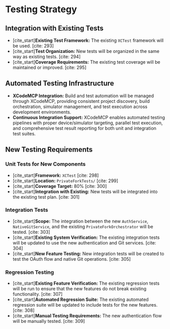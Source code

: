 # Testing Strategy

## Integration with Existing Tests

-   [cite_start]**Existing Test Framework:** The existing `XCTest` framework will be used. [cite: 293]
-   [cite_start]**Test Organization:** New tests will be organized in the same way as existing tests. [cite: 294]
-   [cite_start]**Coverage Requirements:** The existing test coverage will be maintained or improved. [cite: 295]

## Automated Testing Infrastructure

-   **XCodeMCP Integration:** Build and test automation will be managed through XCodeMCP, providing consistent project discovery, build orchestration, simulator management, and test execution across development environments.
-   **Continuous Integration Support:** XCodeMCP enables automated testing pipelines with proper device/simulator targeting, parallel test execution, and comprehensive test result reporting for both unit and integration test suites.

## New Testing Requirements

### Unit Tests for New Components

-   [cite_start]**Framework:** `XCTest` [cite: 298]
-   [cite_start]**Location:** `PrivateForkTests/` [cite: 299]
-   [cite_start]**Coverage Target:** 80% [cite: 300]
-   [cite_start]**Integration with Existing:** New tests will be integrated into the existing test plan. [cite: 301]

### Integration Tests

-   [cite_start]**Scope:** The integration between the new `AuthService`, `NativeGitService`, and the existing `PrivateForkOrchestrator` will be tested. [cite: 303]
-   [cite_start]**Existing System Verification:** The existing integration tests will be updated to use the new authentication and Git services. [cite: 304]
-   [cite_start]**New Feature Testing:** New integration tests will be created to test the OAuth flow and native Git operations. [cite: 305]

### Regression Testing

-   [cite_start]**Existing Feature Verification:** The existing regression tests will be run to ensure that the new features do not break existing functionality. [cite: 307]
-   [cite_start]**Automated Regression Suite:** The existing automated regression suite will be updated to include tests for the new features. [cite: 308]
-   [cite_start]**Manual Testing Requirements:** The new authentication flow will be manually tested. [cite: 309]
